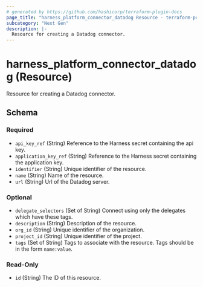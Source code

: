```yaml
---
# generated by https://github.com/hashicorp/terraform-plugin-docs
page_title: "harness_platform_connector_datadog Resource - terraform-provider-harness"
subcategory: "Next Gen"
description: |-
  Resource for creating a Datadog connector.
---
```


# harness_platform_connector_datadog (Resource)

Resource for creating a Datadog connector.



<!-- schema generated by tfplugindocs -->
## Schema

### Required

- `api_key_ref` (String) Reference to the Harness secret containing the api key.
- `application_key_ref` (String) Reference to the Harness secret containing the application key.
- `identifier` (String) Unique identifier of the resource.
- `name` (String) Name of the resource.
- `url` (String) Url of the Datadog server.

### Optional

- `delegate_selectors` (Set of String) Connect using only the delegates which have these tags.
- `description` (String) Description of the resource.
- `org_id` (String) Unique identifier of the organization.
- `project_id` (String) Unique identifier of the project.
- `tags` (Set of String) Tags to associate with the resource. Tags should be in the form `name:value`.

### Read-Only

- `id` (String) The ID of this resource.


